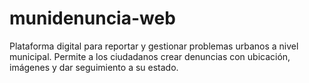 # munidenuncia-web
Plataforma digital para reportar y gestionar problemas urbanos a nivel municipal. Permite a los ciudadanos crear denuncias con ubicación, imágenes y dar seguimiento a su estado.
